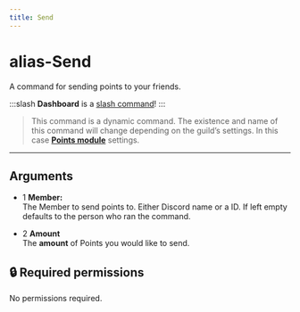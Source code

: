 ```yaml
---
title: Send
---
```

# alias-Send

A command for sending points to your friends.

:::slash
**Dashboard** is a [slash command](/commands/info/slash/)!
:::

> This command is a dynamic command. The existence and name of this command will change depending on the guild’s settings. In this case [**Points module**](/modules/points) settings.

---

## Arguments

- 1 **Member:**  
    The Member to send points to. Either Discord name or a ID. If left empty defaults to the person who ran the command.
    
- 2 **Amount**  
    The **amount** of Points you would like to send.
    

## 🔒 Required permissions

No permissions required.